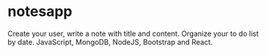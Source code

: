 # notesapp


Create your user, write a note with title and content. Organize your to do list by date. JavaScript, MongoDB, NodeJS, Bootstrap and React.

